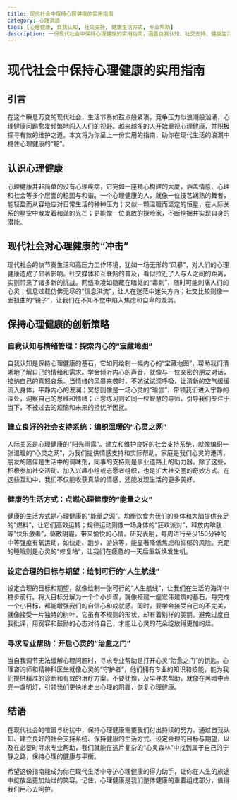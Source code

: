 ```yaml
---
title: 现代社会中保持心理健康的实用指南
category: 心理调适
tags: [心理健康, 自我认知, 社交支持, 健康生活方式, 专业帮助]
description: 一份现代社会中保持心理健康的实用指南，涵盖自我认知、社交支持、健康生活方式等多方面内容，助您在现代生活中保持心理健康。
---
```


# 现代社会中保持心理健康的实用指南

## 引言

在这个瞬息万变的现代社会，生活节奏如鼓点般紧凑，竞争压力似浪潮般汹涌，心理健康问题愈发频繁地闯入人们的视野。越来越多的人开始重视心理健康，并积极探寻有效的维护之道。本文将为你呈上一份实用的指南，助你在现代生活的浪潮中稳住心理健康的“舵”。

## 认识心理健康

心理健康并非简单的没有心理疾病，它宛如一座精心构建的大厦，涵盖情感、心理和社会等多个层面的稳固与和谐。一个心理健康的人，就像一位技艺娴熟的舞者，能轻盈而从容地应对日常生活的种种压力；又似一颗温暖而坚定的恒星，在人际关系的星空中散发着和谐的光芒；更能像一位勇敢的探险家，不断挖掘并实现自身的潜能。

## 现代社会对心理健康的“冲击”

现代社会的快节奏生活和高压力工作环境，犹如一场无形的“风暴”，对人们的心理健康造成了显著影响。社交媒体和互联网的普及，看似拉近了人与人之间的距离，实则带来了诸多新的挑战。网络欺凌如隐藏在暗处的“毒刺”，随时可能刺痛人们的心灵；信息过载仿佛无尽的“信息洪流”，让人在迷茫中迷失方向；社交比较则像一面扭曲的“镜子”，让我们在不知不觉中陷入焦虑和自卑的漩涡。

## 保持心理健康的创新策略

### 自我认知与情绪管理：探索内心的“宝藏地图”

自我认知是保持心理健康的基石，它如同绘制一幅内心的“宝藏地图”，帮助我们清晰地了解自己的情绪和需求。学会倾听内心的声音，就像与一位亲密的朋友对话，接纳自己的喜怒哀乐。当情绪的风暴来袭时，不妨试试深呼吸，让清新的空气缓缓流入身体，平静内心的波澜；冥想则像是一场心灵的“瑜伽”，带领我们进入宁静的深处，洞察自己的思维和情绪；正念练习则如同一位智慧的导师，引导我们专注于当下，不被过去的烦恼和未来的担忧所困扰。

### 建立良好的社会支持系统：编织温暖的“心灵之网”

人际关系是心理健康的“阳光雨露”。建立和维护良好的社会支持系统，就像编织一张温暖的“心灵之网”，为我们提供情感支持和实际帮助。家庭是我们心灵的港湾，朋友的陪伴是生活中的调味剂，同事的支持则是事业道路上的助力器。除了这些，积极参加社交活动、加入兴趣小组或志愿者组织，也是扩大社交圈的奇妙方式。在这些互动中，我们不仅能收获真挚的情感，还能发现生活的更多美好。

### 健康的生活方式：点燃心理健康的“能量之火”

健康的生活方式是心理健康的“能量之源”。均衡饮食为我们的身体和大脑提供充足的“燃料”，让它们高效运转；规律运动则像一场身体的“狂欢派对”，释放内啡肽等“快乐激素”，驱散阴霾，带来愉悦的心情。研究表明，每周进行至少150分钟的中等强度有氧运动，如快走、跑步、游泳等，能显著降低焦虑和抑郁的风险。充足的睡眠则是心灵的“修复站”，让我们在疲惫的一天后重新焕发生机。

### 设定合理的目标与期望：绘制可行的“人生航线”

设定合理的目标和期望，就像绘制一张可行的“人生航线”，让我们在生活的海洋中稳步前行。将大目标分解为一个个小步骤，就像搭建一座宏伟建筑的基石，每完成一个小目标，都能增强我们的自信心和成就感。同时，要学会接受自己的不完美，就像接受一片独特的树叶，它虽有不规则的形状，却有着别样的美丽。避免过度自我批评，用宽容和鼓励的心态对待自己，才能让心灵的花朵绽放得更加绚烂。

### 寻求专业帮助：开启心灵的“治愈之门”

当自我调节无法缓解心理问题时，寻求专业帮助是打开心灵“治愈之门”的钥匙。心理咨询师和精神科医生就像心灵的“守护者”，他们拥有专业的知识和技能，能为我们提供精准的诊断和有效的治疗方案。不要犹豫，及早寻求帮助，就像在黑暗中点亮一盏明灯，引领我们更快地走出心理的阴霾，恢复心理健康。

## 结语

在现代社会的喧嚣与纷扰中，保持心理健康需要我们付出持续的努力。通过自我认知、建立良好的社会支持系统、保持健康的生活方式、设定合理的目标与期望，以及在必要时寻求专业帮助，我们就能在这片复杂的“心灵森林”中找到属于自己的宁静之路，保持心理的健康与平衡。

希望这份指南能成为你在现代生活中守护心理健康的得力助手，让你在人生的旅途中绽放出更加灿烂的笑容。记住，心理健康是我们整体健康的重要组成部分，值得我们用心去呵护。